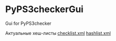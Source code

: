 # PyPS3checkerGui
Gui for PyPS3checker

Актуальные хеш-листы
[checklist.xml](https://github.com/littlebalup/PyPS3tools/blob/master/PyPS3checker/checklist.xml)
[hashlist.xml](https://github.com/littlebalup/PyPS3tools/blob/master/PyPS3checker/hashlist.xml)
